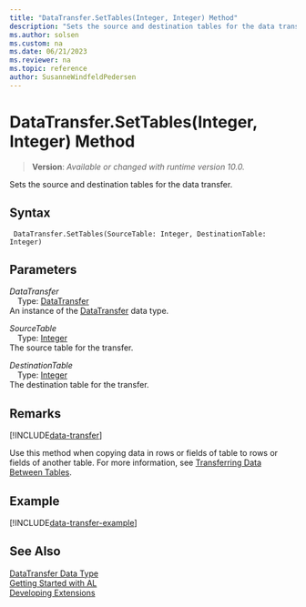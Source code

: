 ```yaml
---
title: "DataTransfer.SetTables(Integer, Integer) Method"
description: "Sets the source and destination tables for the data transfer."
ms.author: solsen
ms.custom: na
ms.date: 06/21/2023
ms.reviewer: na
ms.topic: reference
author: SusanneWindfeldPedersen
---
```

[//]: # (START>DO_NOT_EDIT)
[//]: # (IMPORTANT:Do not edit any of the content between here and the END>DO_NOT_EDIT.)
[//]: # (Any modifications should be made in the .xml files in the ModernDev repo.)
# DataTransfer.SetTables(Integer, Integer) Method
> **Version**: _Available or changed with runtime version 10.0._

Sets the source and destination tables for the data transfer.


## Syntax
```AL
 DataTransfer.SetTables(SourceTable: Integer, DestinationTable: Integer)
```
## Parameters
*DataTransfer*  
&emsp;Type: [DataTransfer](datatransfer-data-type.md)  
An instance of the [DataTransfer](datatransfer-data-type.md) data type.  

*SourceTable*  
&emsp;Type: [Integer](../integer/integer-data-type.md)  
The source table for the transfer.  

*DestinationTable*  
&emsp;Type: [Integer](../integer/integer-data-type.md)  
The destination table for the transfer.  



[//]: # (IMPORTANT: END>DO_NOT_EDIT)

## Remarks

[!INCLUDE[data-transfer](../../../developer/includes/data-transfer.md)]

Use this method when copying data in rows or fields of table to rows or fields of another table. For more information, see [Transferring Data Between Tables](../../../developer/devenv-data-transfer.md).

## Example

[!INCLUDE[data-transfer-example](../../../developer/includes/data-transfer-example.md)]

## See Also
[DataTransfer Data Type](datatransfer-data-type.md)  
[Getting Started with AL](../../devenv-get-started.md)  
[Developing Extensions](../../devenv-dev-overview.md)